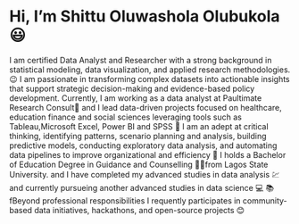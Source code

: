 # Hi, I’m Shittu Oluwashola Olubukola :smiley:
I am certified Data Analyst and Researcher with a strong background in statistical modeling, data visualization, and applied research methodologies.:wink:
I am passionate in transforming complex datasets into actionable insights that support strategic decision-making and evidence-based policy development.
Currently, I am working as a data analyst at Paultimate Research Consult:muscle: and I lead data-driven projects focused on healthcare, education finance and social sciences
leveraging tools such as Tableau,Microsoft Excel, Power BI and SPSS :brain: 
I am an adept at critical thinking, identifying patterns, scenario planning and analysis, building predictive models, conducting exploratory data analysis, and automating data pipelines to improve organizational and efficiency :triumph:
I holds a Bachelor of Education Degree in Guidance and Counselling :woman_student:from Lagos State University.
and I have completed my advanced studies in data analysis :chart: and currently pursueing  another advanced studies in data science :computer: :books:
fBeyond professional responsibilities I requently participates in community-based data initiatives, hackathons, and open-source projects :blush:
